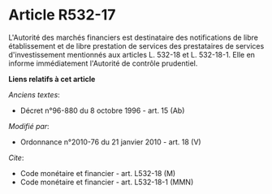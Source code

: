 # Article R532-17

L'Autorité des marchés financiers est destinataire des notifications de libre établissement et de libre prestation de
services des prestataires de services d'investissement mentionnés aux articles L. 532-18 et L. 532-18-1. Elle en informe
immédiatement l'Autorité de contrôle prudentiel.

**Liens relatifs à cet article**

_Anciens textes_:

  - Décret n°96-880 du 8 octobre 1996 - art. 15 (Ab)

_Modifié par_:

  - Ordonnance n°2010-76 du 21 janvier 2010 - art. 18 (V)

_Cite_:

  - Code monétaire et financier - art. L532-18 (M)
  - Code monétaire et financier - art. L532-18-1 (MMN)
